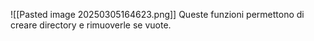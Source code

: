 ![[Pasted image 20250305164623.png]]
Queste funzioni permettono di creare directory e rimuoverle se vuote.
